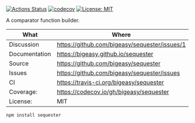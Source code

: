 [![Actions Status](https://github.com/bigeasy/sequester/workflows/Node%20CI/badge.svg)](https://github.com/bigeasy/sequester/actions)
[![codecov](https://codecov.io/gh/bigeasy/sequester/branch/master/graph/badge.svg)](https://codecov.io/gh/bigeasy/sequester)
[![License: MIT](https://img.shields.io/badge/License-MIT-yellow.svg)](https://opensource.org/licenses/MIT)

A comparator function builder.

| What          | Where                                         |
| --- | --- |
| Discussion    | https://github.com/bigeasy/sequester/issues/1 |
| Documentation | https://bigeasy.github.io/sequester           |
| Source        | https://github.com/bigeasy/sequester          |
| Issues        | https://github.com/bigeasy/sequester/issues   |
| CI            | https://travis-ci.org/bigeasy/sequester       |
| Coverage:     | https://codecov.io/gh/bigeasy/sequester       |
| License:      | MIT                                           |


```
npm install sequester
```
